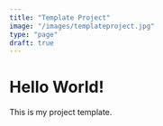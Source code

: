```yaml
---
title: "Template Project"
image: "/images/templateproject.jpg"
type: "page"
draft: true
---
```



# Hello World!
This is my project template.
